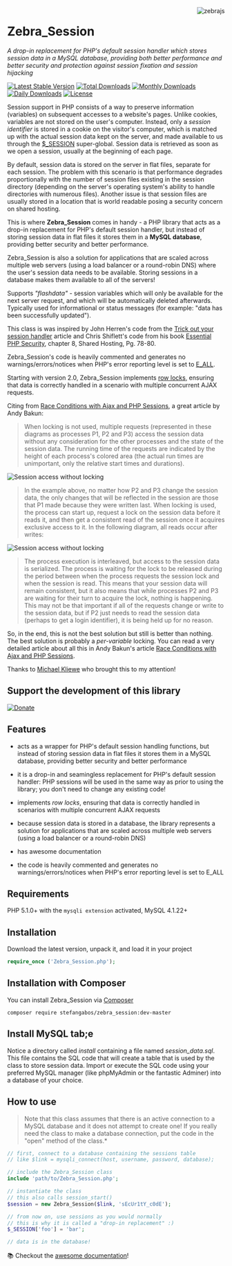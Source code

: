 <img src="https://github.com/stefangabos/zebrajs/blob/master/docs/images/logo.png" alt="zebrajs" align="right">

# Zebra_Session

*A drop-in replacement for PHP's default session handler which stores session data in a MySQL database, providing both better performance and better security and protection against session fixation and session hijacking*

[![Latest Stable Version](https://poser.pugx.org/stefangabos/zebra_session/v/stable)](https://packagist.org/packages/stefangabos/zebra_session) [![Total Downloads](https://poser.pugx.org/stefangabos/zebra_session/downloads)](https://packagist.org/packages/stefangabos/zebra_session) [![Monthly Downloads](https://poser.pugx.org/stefangabos/zebra_session/d/monthly)](https://packagist.org/packages/stefangabos/zebra_session) [![Daily Downloads](https://poser.pugx.org/stefangabos/zebra_session/d/daily)](https://packagist.org/packages/stefangabos/zebra_session) [![License](https://poser.pugx.org/stefangabos/zebra_session/license)](https://packagist.org/packages/stefangabos/zebra_session)

Session support in PHP consists of a way to preserve information (variables) on subsequent accesses to a website's pages. Unlike cookies, variables are not stored on the user's computer. Instead, only a *session identifier* is stored in a cookie on the visitor's computer, which is matched up with the actual session data kept on the server, and made available to us through the [$_SESSION](http://www.php.net/manual/en/reserved.variables.session.php) super-global. Session data is retrieved as soon as we open a session, usually at the beginning of each page.

By default, session data is stored on the server in flat files, separate for each session. The problem with this scenario is that performance degrades proportionally with the number of session files existing in the session directory (depending on the server's operating system's ability to handle directories with numerous files). Another issue is that session files are usually stored in a location that is world readable posing a security concern on shared hosting.

This is where **Zebra_Session** comes in handy - a PHP library that acts as a drop-in replacement for PHP's default session handler, but instead of storing session data in flat files it stores them in a **MySQL database**, providing better security and better performance.

Zebra_Session is also a solution for applications that are scaled across multiple web servers (using a load balancer or a round-robin DNS) where the user's session data needs to be available. Storing sessions in a database makes them available to all of the servers!

Supports *"flashdata"* - session variables which will only be available for the next server request, and which will be automatically deleted afterwards. Typically used for informational or status messages (for example: "data has been successfully updated").

This class is was inspired by John Herren's code from the [Trick out your session handler](http://devzone.zend.com/413/trick-out-your-session-handler/) article and Chris Shiflett's code from his book [Essential PHP Security](http://phpsecurity.org/code/ch08-2), chapter 8, Shared Hosting, Pg. 78-80.

Zebra_Session's code is heavily commented and generates no warnings/errors/notices when PHP's error reporting level is set to [E_ALL](http://www.php.net/manual/en/function.error-reporting.php).

Starting with version 2.0, Zebra_Session implements [row locks](http://dev.mysql.com/doc/refman/5.0/en/miscellaneous-functions.html#function_get-lock), ensuring that data is correctly handled in a scenario with multiple concurrent AJAX requests.

Citing from [Race Conditions with Ajax and PHP Sessions](http://thwartedefforts.org/2006/11/11/race-conditions-with-ajax-and-php-sessions/), a great article by Andy Bakun:

> When locking is not used, multiple requests (represented in these diagrams as processes P1, P2 and P3) access the session data without any consideration for the other processes and the state of the session data. The running time of the requests are indicated by the height of each process's colored area (the actual run times are unimportant, only the relative start times and durations).

![Session access without locking](http://stefangabos.ro/wp-content/uploads/2011/04/session-access-without-locking.png)

> In the example above, no matter how P2 and P3 change the session data, the only changes that will be reflected in the session are those that P1 made because they were written last. When locking is used, the process can start up, request a lock on the session data before it reads it, and then get a consistent read of the session once it acquires exclusive access to it. In the following diagram, all reads occur after writes:

![Session access without locking](http://stefangabos.ro/wp-content/uploads/2011/04/session-access-with-locking.png)

> The process execution is interleaved, but access to the session data is serialized. The process is waiting for the lock to be released during the period between when the process requests the session lock and when the session is read. This means that your session data will remain consistent, but it also means that while processes P2 and P3 are waiting for their turn to acquire the lock, nothing is happening. This may not be that important if all of the requests change or write to the session data, but if P2 just needs to read the session data (perhaps to get a login identifier), it is being held up for no reason.

So, in the end, this is not the best solution but still is better than nothing. The best solution is probably a *per-variable* locking. You can read a very detailed article about all this in Andy Bakun's article [Race Conditions with Ajax and PHP Sessions](http://thwartedefforts.org/2006/11/11/race-conditions-with-ajax-and-php-sessions/).

Thanks to [Michael Kliewe](http://www.phpgangsta.de/) who brought this to my attention!

## Support the development of this library

[![Donate](https://img.shields.io/badge/Be%20kind%20%7C%20Donate%20$3%20with%20-%20PayPal%20-brightgreen.svg)](https://www.paypal.com/cgi-bin/webscr?cmd=_s-xclick&hosted_button_id=8J7UKSA7G6372)

## Features

- acts as a wrapper for PHP's default session handling functions, but instead of storing session data in flat files it stores them in a MySQL database, providing better security and better performance

- it is a drop-in and seamingless replacement for PHP's default session handler: PHP sessions will be used in the same way as prior to using the library; you don't need to change any existing code!

- implements *row locks*, ensuring that data is correctly handled in scenarios with multiple concurrent AJAX requests

- because session data is stored in a database, the library represents a solution for applications that are scaled across multiple web servers (using a load balancer or a round-robin DNS)

- has awesome documentation

- the code is heavily commented and generates no warnings/errors/notices when PHP's error reporting level is set to E_ALL

## Requirements

PHP 5.1.0+ with the `mysqli extension` activated, MySQL 4.1.22+

## Installation

Download the latest version, unpack it, and load it in your project

```php
require_once ('Zebra_Session.php');
```

## Installation with Composer

You can install Zebra_Session via [Composer](https://packagist.org/packages/stefangabos/zebra_session)

```
composer require stefangabos/zebra_session:dev-master
```

## Install MySQL tab;e

Notice a directory called *install* containing a file named *session_data.sql*. This file contains the SQL code that will create a table that is used by the class to store session data. Import or execute the SQL code using your preferred MySQL manager (like phpMyAdmin or the fantastic Adminer) into a database of your choice.

## How to use

> Note that this class assumes that there is an active connection to a MySQL database and it does not attempt to create one! If you really need the class to make a database connection, put the code in the "open" method of the class.*

```php
// first, connect to a database containing the sessions table
// like $link = mysqli_connect(host, username, password, database);

// include the Zebra_Session class
include 'path/to/Zebra_Session.php';

// instantiate the class
// this also calls session_start()
$session = new Zebra_Session($link, 'sEcUr1tY_c0dE');

// from now on, use sessions as you would normally
// this is why it is called a "drop-in replacement" :)
$_SESSION['foo'] = 'bar';

// data is in the database!
```

 :books: Checkout the [awesome documentation](https://stefangabos.github.io/Zebra_Session/)!